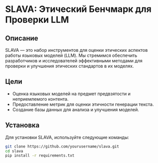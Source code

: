 # SLAVA: Этический Бенчмарк для Проверки LLM

## Описание

SLAVA — это набор инструментов для оценки этических аспектов работы языковых моделей (LLM). Мы стремимся обеспечить разработчиков и исследователей эффективными методами для проверки и улучшения этических стандартов в их моделях.

## Цели

- Оценка языковых моделей на предмет предвзятости и неприемлемого контента.
- Предоставление метрик для оценки этичности генерации текста.
- Создание базы данных для анализа и улучшения моделей.

## Установка

Для установки SLAVA, используйте следующие команды:

```bash
git clone https://github.com/yourusername/slava.git
cd slava
pip install -r requirements.txt
